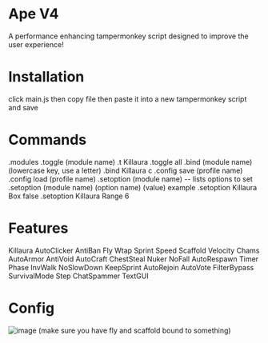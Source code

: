 # Ape V4
A performance enhancing tampermonkey script designed to improve the user experience!
# Installation
click main.js then copy file then paste it into a new tampermonkey script and save
# Commands
.modules
.toggle (module name)
.t Killaura
.toggle all
.bind (module name) (lowercase key, use a letter)
.bind Killaura c
.config save (profile name)
.config load (profile name)
.setoption (module name) -- lists options to set
.setoption (module name) (option name) (value)
example
.setoption Killaura Box false
.setoption Killaura Range 6
# Features
Killaura
AutoClicker
AntiBan
Fly
Wtap
Sprint
Speed
Scaffold
Velocity
Chams
AutoArmor
AntiVoid
AutoCraft
ChestSteal
Nuker
NoFall
AutoRespawn
Timer
Phase
InvWalk
NoSlowDown
KeepSprint
AutoRejoin
AutoVote
FilterBypass
SurvivalMode
Step
ChatSpammer
TextGUI
# Config
![image](https://github.com/user-attachments/assets/5faeee25-e001-486f-8b16-9d0a13ec15db) (make sure you have fly and scaffold bound to something)
